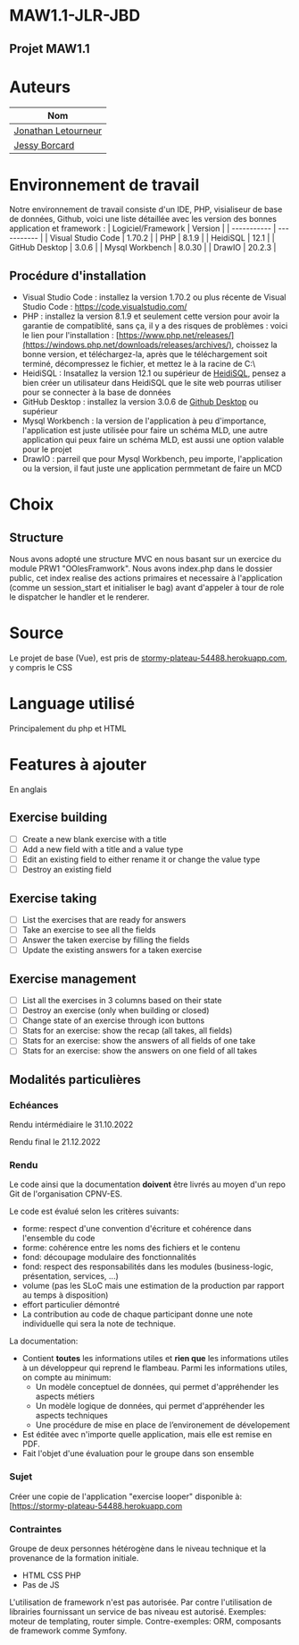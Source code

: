 # MAW1.1-JLR-JBD
Projet MAW1.1
---
# Auteurs

| Nom | 
| ----------- | 
| [Jonathan Letourneur](https://github.com/jonathan-letourneur) | 
| [Jessy Borcard](https://github.com/tristepin222) | 

# Environnement de travail 

Notre environnement de travail consiste d'un IDE, PHP, visialiseur de base de données, Github, voici une liste détaillée avec les version des bonnes application et framework :
| Logiciel/Framework | Version |
| ----------- | ----------- |
| Visual Studio Code | 1.70.2 |
| PHP | 8.1.9 |
| HeidiSQL | 12.1 |
| GitHub Desktop | 3.0.6 |
| Mysql Workbench | 8.0.30 |
| DrawIO | 20.2.3 |
## Procédure d'installation

- Visual Studio Code : installez la version 1.70.2 ou plus récente de Visual Studio Code : https://code.visualstudio.com/
- PHP : installez la version 8.1.9 et seulement cette version pour avoir la garantie de compatiblité, sans ça, il y a des risques de problèmes : voici le lien pour l'installation : [https://www.php.net/releases/](https://windows.php.net/downloads/releases/archives/), choissez la bonne version, et téléchargez-la, après que le téléchargement soit terminé, décompressez le fichier, et mettez le à la racine de C:\
- HeidiSQL : Insatallez la version 12.1 ou supérieur de [HeidiSQL](https://www.heidisql.com/download.php), pensez a bien créer un utilisateur dans HeidiSQL que le site web pourras utiliser pour se connecter à la base de données
- GitHub Desktop : installez la version 3.0.6 de [Github Desktop](https://desktop.github.com/) ou supérieur
- Mysql Workbench : la version de l'application à peu d'importance, l'application est juste utilisée pour faire un schéma MLD, une autre application qui peux faire un schéma MLD, est aussi une option valable pour le projet
- DrawIO : parreil que pour Mysql Workbench, peu importe, l'application ou la version, il faut juste une application permmetant de faire un MCD

# Choix

## Structure
Nous avons adopté une structure MVC en nous basant sur un exercice du module PRW1 "OOlesFramwork". Nous avons index.php dans le dossier public, cet index realise des actions primaires et necessaire à l'application (comme un session_start et initialiser le bag) avant d'appeler à tour de role le dispatcher le handler et le renderer.

# Source
Le projet de base (Vue), est pris de [stormy-plateau-54488.herokuapp.com](https://stormy-plateau-54488.herokuapp.com), y compris le CSS
# Language utilisé
Principalement du php et HTML
# Features à ajouter

En anglais 
## Exercise building

- [ ] Create a new blank exercise with a title
- [ ] Add a new field with a title and a value type
- [ ] Edit an existing field to either rename it or change the value type
- [ ] Destroy an existing field

## Exercise taking

- [ ] List the exercises that are ready for answers
- [ ] Take an exercise to see all the fields
- [ ] Answer the taken exercise by filling the fields
- [ ] Update the existing answers for a taken exercise

## Exercise management

- [ ] List all the exercises in 3 columns based on their state
- [ ] Destroy an exercise (only when building or closed)
- [ ] Change state of an exercise through icon buttons
- [ ] Stats for an exercise: show the recap (all takes, all fields)
- [ ] Stats for an exercise: show the answers of all fields of one take
- [ ] Stats for an exercise: show the answers on one field of all takes

## Modalités particulières

### Echéances

Rendu intérmédiaire le 31.10.2022

Rendu final le 21.12.2022

### Rendu

Le code ainsi que la documentation **doivent** être livrés au moyen d'un repo Git de l'organisation CPNV-ES.

Le code est évalué selon les critères suivants:

- forme: respect d'une convention d'écriture et cohérence dans l'ensemble du code
- forme: cohérence entre les noms des fichiers et le contenu
- fond: découpage modulaire des fonctionnalités
- fond: respect des responsabilités dans les modules (business-logic, présentation, services, ...)
- volume (pas les SLoC mais une estimation de la production par rapport au temps à disposition)
- effort particulier démontré
- La contribution au code de chaque participant donne une note individuelle qui sera la note de technique.

La documentation:

- Contient **toutes** les informations utiles et **rien que** les informations utiles à un développeur qui reprend le flambeau. Parmi les informations utiles, on compte au minimum:
  - Un modèle conceptuel de données, qui permet d'appréhender les aspects métiers
  - Un modèle logique de données, qui permet d'appréhender les aspects techniques
  - Une procédure de mise en place de l’environement de dévelopement
- Est éditée avec n'importe quelle application, mais elle est remise en PDF.
- Fait l'objet d'une évaluation pour le groupe dans son ensemble

### Sujet

Créer une copie de l'application "exercise looper" disponible à: [https://stormy-plateau-54488.herokuapp.com


### Contraintes

Groupe de deux personnes hétérogène dans le niveau technique et la provenance de la formation initiale.

- HTML CSS PHP
- Pas de JS

L'utilisation de framework n'est pas autorisée. Par contre l'utilisation de librairies
fournissant un service de bas niveau est autorisé.
Exemples: moteur de templating, router simple.
Contre-exemples: ORM, composants de framework comme Symfony.

